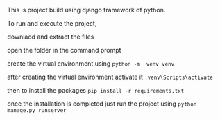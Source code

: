 This is project build using django framework of python.

To run and execute the project,

downlaod and extract the files

open the folder in the command prompt

create the virtual environment using 
`python -m  venv venv`

after creating the virtual environment activate it
`.venv\Scripts\activate`

then to install the packages
`pip install -r requirements.txt`

once the installation is completed just run the project using
`python manage.py runserver`
